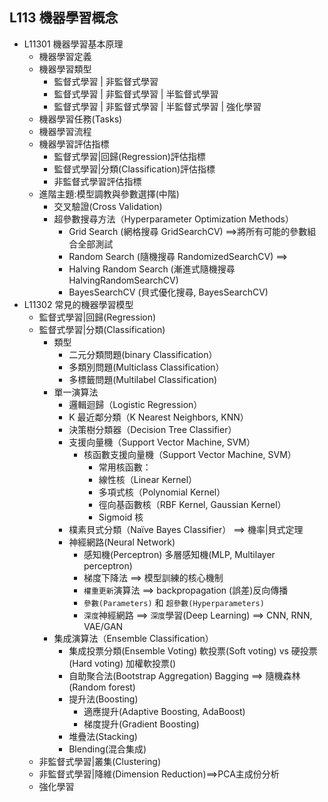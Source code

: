 ## L113 機器學習概念
- L11301 機器學習基本原理
  - 機器學習定義
  - 機器學習類型
    - 監督式學習 | 非監督式學習
    - 監督式學習 | 非監督式學習 |  半監督式學習
    - 監督式學習 | 非監督式學習 |  半監督式學習 | 強化學習
  - 機器學習任務(Tasks)
  - 機器學習流程
  - 機器學習評估指標
    - 監督式學習|回歸(Regression)評估指標
    - 監督式學習|分類(Classification)評估指標
    - 非監督式學習評估指標
  - 進階主題:模型調教與參數選擇(中階)
    - 交叉驗證(Cross Validation)
    - 超參數搜尋方法（Hyperparameter Optimization Methods）
      - Grid Search (網格搜尋 GridSearchCV) ==>將所有可能的參數組合全部測試
      - Random Search (隨機搜尋 RandomizedSearchCV)  ==>
      - Halving Random Search (漸進式隨機搜尋 HalvingRandomSearchCV)
      - BayesSearchCV (貝式優化搜尋, BayesSearchCV)
- L11302 常見的機器學習模型
  - 監督式學習|回歸(Regression)
  - 監督式學習|分類(Classification)
    - 類型
      - 二元分類問題(binary Classification）
      - 多類別問題(Multiclass Classification）
      - 多標籤問題(Multilabel Classification)
    - 單一演算法
      - 邏輯迴歸（Logistic Regression）
      - K 最近鄰分類（K Nearest Neighbors, KNN）
      - 決策樹分類器（Decision Tree Classifier）
      - 支援向量機（Support Vector Machine, SVM）
        - 核函數支援向量機（Support Vector Machine, SVM）
          - 常用核函數：
          - 線性核（Linear Kernel）
          - 多項式核（Polynomial Kernel）
          - 徑向基函數核（RBF Kernel, Gaussian Kernel）
          - Sigmoid 核
      - 樸素貝式分類（Naïve Bayes Classifier） ==> 機率|貝式定理
      - 神經網路(Neural Network)
        - 感知機(Perceptron)  多層感知機(MLP, Multilayer perceptron)
        - 梯度下降法 ==> 模型訓練的核心機制
        - `權重更新`演算法 ==> backpropagation (誤差)反向傳播
        - `參數(Parameters)` 和 `超參數(Hyperparameters)`
        - `深度`神經網路 ==> `深度`學習(Deep Learning) ==> CNN, RNN, VAE/GAN 
    - 集成演算法（Ensemble Classification）
      - 集成投票分類(Ensemble Voting)  軟投票(Soft voting) vs 硬投票(Hard voting)  加權軟投票()
      - 自助聚合法(Bootstrap Aggregation) Bagging  ==> 隨機森林 (Random forest)
      - 提升法(Boosting)
        - 適應提升(Adaptive Boosting, AdaBoost)
        - 梯度提升(Gradient Boosting)
      - 堆疊法(Stacking)
      - Blending(混合集成)
  - 非監督式學習|叢集(Clustering)
  - 非監督式學習|降維(Dimension Reduction)==>PCA主成份分析
  - 強化學習


